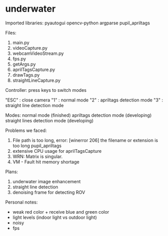 # underwater

Imported libraries:
pyautogui
opencv-python
argparse
pupil_apriltags

Files:
1. main.py
2. videoCapture.py
3. webcamVideoStream.py
4. fps.py
5. getArgs.py
6. aprilTagsCapture.py
7. drawTags.py
8. straightLineCapture.py

Controller:
press keys to switch modes

"ESC" : close camera
"1" : normal mode
"2" : apriltags detection mode
"3" : straight line detection mode

Modes:
normal mode (finished)
apriltags detection mode (developing)
straight lines detection mode (developing)

Problems we faced:
1. File path is too long, error: [winerror 206] the filename or extension is too long pupil_apriltags
2. extensive CPU usage for aprilTagsCapture
3. WRN: Matrix is singular.
4. VM - Fault hit memory shortage

Plans:
1. underwater image enhancement
2. straight line detection
3. denoising frame for detecting ROV

Personal notes:
- weak red color + receive blue and green color
- light levels (indoor light vs outdoor light)
- noisy
- fps
